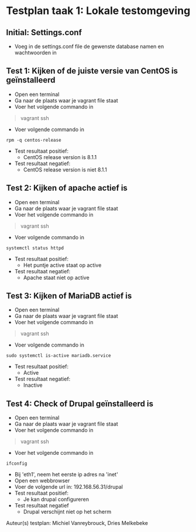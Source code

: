 # Testplan taak 1: Lokale testomgeving

## Initial: Settings.conf

- Voeg in de settings.conf file de gewenste database namen en wachtwoorden in

## Test 1: Kijken of de juiste versie van CentOS is geïnstalleerd

- Open een terminal
- Ga naar de plaats waar je vagrant file staat
- Voer het volgende commando in

> vagrant ssh

- Voer volgende commando in

`rpm -q centos-release`

- Test resultaat positief:
  - CentOS release version is 8.1.1
- Test resultaat negatief:
  - CentOS release version is niet 8.1.1

## Test 2: Kijken of apache actief is

- Open een terminal
- Ga naar de plaats waar je vagrant file staat
- Voer het volgende commando in

> vagrant ssh

- Voer volgende commando in

`systemctl status httpd`

- Test resultaat positief:
  - Het puntje active staat op active
- Test resultaat negatief:
  - Apache staat niet op active

## Test 3: Kijken of MariaDB actief is

- Open een terminal
- Ga naar de plaats waar je vagrant file staat
- Voer het volgende commando in

> vagrant ssh

- Voer volgende commando in

`sudo systemctl is-active mariadb.service`

- Test resultaat positief:
  - Active
- Test resultaat negatief:
  - Inactive

## Test 4: Check of Drupal geïnstalleerd is

- Open een terminal
- Ga naar de plaats waar je vagrant file staat
- Voer het volgende commando in

> vagrant ssh

- Voer het volgende commando in

`ifconfig`

- Bij 'eth1', neem het eerste ip adres na 'inet'
- Open een webbrowser
- Voer de volgende url in: 192.168.56.31/drupal
- Test resultaat positief:
  - Je kan drupal configureren
- Test resultaat negatief
  - Drupal verschijnt niet op het scherm

Auteur(s) testplan: Michiel Vanreybrouck, Dries Melkebeke
